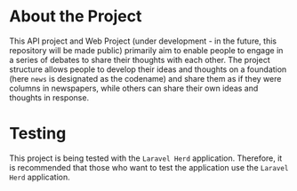 # About the Project

This API project and Web Project (under development - in the future, this repository will be made public) primarily aim to enable people to engage in a series of debates to share their thoughts with each other. The project structure allows people to develop their ideas and thoughts on a foundation (here `news` is designated as the codename) and share them as if they were columns in newspapers, while others can share their own ideas and thoughts in response.

# Testing
This project is being tested with the `Laravel Herd` application. Therefore, it is recommended that those who want to test the application use the `Laravel Herd` application.